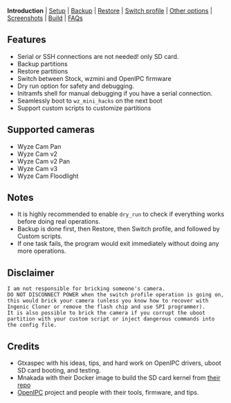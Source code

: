 **Introduction** | [Setup](README_setup.md) | [Backup](README_backup.md) | [Restore](README_restore.md) | [Switch profile](README_switch_profile.md) | [Other options](README_other_options.md) | [Screenshots](README_screenshots.md) | [Build](README_build.md) | [FAQs](README_FAQs.md)



## Features

- Serial or SSH connections are not needed! only SD card.
- Backup partitions
- Restore partitions
- Switch between Stock, wzmini and OpenIPC firmware
- Dry run option for safety and debugging.
- Initramfs shell for manual debugging if you have a serial connection.
- Seamlessly boot to `wz_mini_hacks` on the next boot
- Support custom scripts to customize partitions

## Supported cameras

- Wyze Cam Pan
- Wyze Cam v2
- Wyze Cam v2 Pan
- Wyze Cam v3
- Wyze Cam Floodlight

## Notes

- It is highly recommended to enable `dry_run` to check if everything works before doing real operations.
- Backup is done first, then Restore, then Switch profile, and followed by Custom scripts.
- If one task fails, the program would exit immediately without doing any more operations.

## Disclaimer

```
I am not responsible for bricking someone's camera.
DO NOT DISCONNECT POWER when the switch profile operation is going on,
this would brick your camera (unless you know how to recover with Ingenic Cloner or remove the flash chip and use SPI programmer).
It is also possible to brick the camera if you corrupt the uboot partition with your custom script or inject dangerous commands into the config file.
```

## Credits

- Gtxaspec with his ideas, tips, and hard work on OpenIPC drivers, uboot SD card booting, and testing.
- Mnakada with their Docker image to build the SD card kernel from [their repo](https://github.com/mnakada/atomcam_tools)
- [OpenIPC](https://github.com/OpenIPC) project and people with their tools, firmware, and tips.
